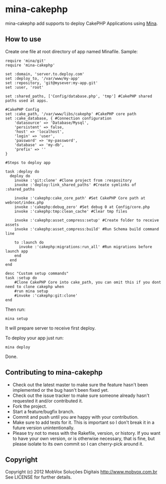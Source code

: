 # mina-cakephp

mina-cakephp add supports to deploy CakePHP Applications using [Mina](http://nadarei.co/mina).

## How to use

Create one file at root directory of app named Minafile. Sample:

	require 'mina/git'
	require 'mina-cakephp'

	set :domain, 'server.to.deploy.com' 
	set :deploy_to, '/var/www/my-app'
	set :repository, 'git@mysever:my-app.git'
	set :user, 'root'

	set :shared_paths, ['Config/database.php', 'tmp'] #CakePHP shared paths used at apps.

	#CakePHP Config
	set :cake_path, '/var/www/libs/cakephp' #CakePHP core path
	set :cake_database, { #Connection configuration
		'datasource' => 'Database/Mysql',
		'persistent' => false,
		'host' => 'localhost',
		'login' => 'user',
		'password' => 'my-password',
		'database' => 'my-db',
		'prefix' => ''
	}

	#Steps to deploy app

	task :deploy do
	  deploy do
	    invoke :'git:clone' #Clone project from :respository
	    invoke :'deploy:link_shared_paths' #Create symlinks of :shared_paths
	    
	    invoke :'cakephp:cake_core_path' #Set CakePHP Core path at webroot/index.php
	    invoke :'cakephp:debug_zero' #Set debug 0 at Config/core.php
	    invoke :'cakephp:tmp:clean_cache' #Clear tmp files

	    invoke :'cakephp:asset_compress:setup' #Create folder to receive assets
	    invoke :'cakephp:asset_compress:build' #Run Schema build command line

	    to :launch do
	      invoke :'cakephp:migrations:run_all' #Run migrations before launch app
	    end
	  end
	end

	desc "Custom setup commands"
	task :setup do
	    #Clone CakePHP Core into cake_path, you can omit this if you dont need to clone cakephp when 
	    #run mina setup
	    #invoke :'cakephp:git:clone'
	end

Then run:
	
	mina setup

It will prepare server to receive first deploy.

To deploy your app just run:

	mina deploy

Done.

## Contributing to mina-cakephp
 
* Check out the latest master to make sure the feature hasn't been implemented or the bug hasn't been fixed yet.
* Check out the issue tracker to make sure someone already hasn't requested it and/or contributed it.
* Fork the project.
* Start a feature/bugfix branch.
* Commit and push until you are happy with your contribution.
* Make sure to add tests for it. This is important so I don't break it in a future version unintentionally.
* Please try not to mess with the Rakefile, version, or history. If you want to have your own version, or is otherwise necessary, that is fine, but please isolate to its own commit so I can cherry-pick around it.

## Copyright

Copyright (c) 2012 MobVox Soluções Digitais http://www.mobvox.com.br
See LICENSE for further details.